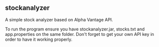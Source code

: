 ## stockanalyzer
A simple stock analyzer based on Alpha Vantage API.

To run the program ensure you have stockanalyzer.jar, stocks.txt and app.properties on the same folder.
Don't forget to get your own API key in order to have it working properly.

